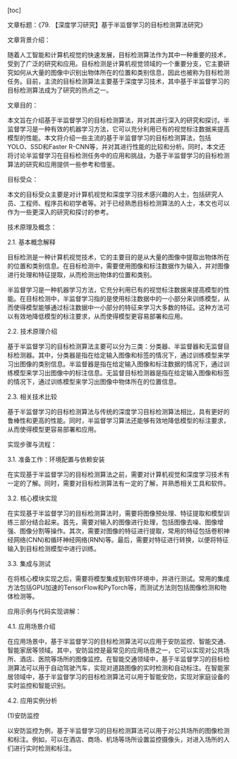 
[toc]                    
                
                
文章标题：《79. 【深度学习研究】基于半监督学习的目标检测算法研究》

文章背景介绍：

随着人工智能和计算机视觉的快速发展，目标检测算法作为其中一种重要的技术，受到了广泛的研究和应用。目标检测是计算机视觉领域的一个重要分支，它主要研究如何从大量的图像中识别出物体所在的位置和类别信息，因此也被称为目标检测任务。目前，主流的目标检测算法主要基于深度学习技术，其中基于半监督学习的目标检测算法成为了研究的热点之一。

文章目的：

本文旨在介绍基于半监督学习的目标检测算法，并对其进行深入的研究和探讨。半监督学习是一种有效的机器学习方法，它可以充分利用已有的视觉标注数据来提高模型的性能。本文将介绍一些主流的基于半监督学习的目标检测算法，包括YOLO、SSD和Faster R-CNN等，并对其进行性能的比较和分析。同时，本文还将讨论半监督学习在目标检测任务中的应用和挑战，为基于半监督学习的目标检测算法的研究和应用提供一些参考和借鉴。

目标受众：

本文的目标受众主要是对计算机视觉和深度学习技术感兴趣的人士，包括研究人员、工程师、程序员和初学者等。对于已经熟悉目标检测算法的人士，本文也可以作为一些更深入的研究和探讨的参考。

技术原理及概念：

2.1. 基本概念解释

目标检测是一种计算机视觉技术，它的主要目的是从大量的图像中提取出物体所在的位置和类别信息。在目标检测中，需要使用图像和标注数据作为输入，并对图像进行处理和特征提取，从而检测出物体的位置和类别。

半监督学习是一种机器学习方法，它充分利用已有的视觉标注数据来提高模型的性能。在目标检测中，半监督学习指的是使用标注数据中的一小部分来训练模型，从而使得模型能够通过标注数据中一小部分的特征来学习大多数的特征。这种方法可以有效地降低模型的标注要求，从而使得模型更容易部署和应用。

2.2. 技术原理介绍

基于半监督学习的目标检测算法主要可以分为三类：分类器、半监督器和无监督目标检测器。其中，分类器是指在给定输入图像和标签的情况下，通过训练模型来学习出图像的类别信息。半监督器是指在给定输入图像和标注数据的情况下，通过训练模型来学习出图像中的标注信息。无监督目标检测器是指在给定输入图像和标签的情况下，通过训练模型来学习出图像中物体所在的位置信息。

2.3. 相关技术比较

基于半监督学习的目标检测算法与传统的深度学习目标检测算法相比，具有更好的鲁棒性和更高的性能。同时，半监督学习算法还能够有效地降低模型的标注要求，从而使得模型更容易部署和应用。

实现步骤与流程：

3.1. 准备工作：环境配置与依赖安装

在实现基于半监督学习的目标检测算法之前，需要对计算机视觉和深度学习技术有一定的了解。同时，需要对目标检测算法有一定的了解，并熟悉相关工具和软件。

3.2. 核心模块实现

在实现基于半监督学习的目标检测算法时，需要将图像预处理、特征提取和模型训练三部分结合起来。首先，需要对输入的图像进行处理，包括图像去噪、图像增强、图像分割等操作。其次，需要对图像的特征进行提取，常用的特征包括卷积神经网络(CNN)和循环神经网络(RNN)等。最后，需要对特征进行转换，以便将特征输入到目标检测模型中进行训练。

3.3. 集成与测试

在将核心模块实现之后，需要将模型集成到软件环境中，并进行测试。常用的集成方法包括GPU加速的TensorFlow和PyTorch等，而测试方法则包括图像检测和物体检测等。

应用示例与代码实现讲解：

4.1. 应用场景介绍

在应用场景中，基于半监督学习的目标检测算法可以应用于安防监控、智能交通、智能家居等领域。其中，安防监控是最常见的应用场景之一，它可以实现对公共场所、酒店、医院等场所的图像监控。在智能交通领域中，基于半监督学习的目标检测算法可以用于自动驾驶汽车，实现对道路图像的实时检测和自动标注。在智能家居领域中，基于半监督学习的目标检测算法可以用于智能安防，实现对家庭设备的实时监控和智能识别。

4.2. 应用实例分析

(1)安防监控

以安防监控为例，基于半监督学习的目标检测算法可以用于对公共场所的图像检测和标注。例如，可以在酒店、商场、机场等场所设置监控摄像头，对进入场所的人们进行实时检测和标注。

